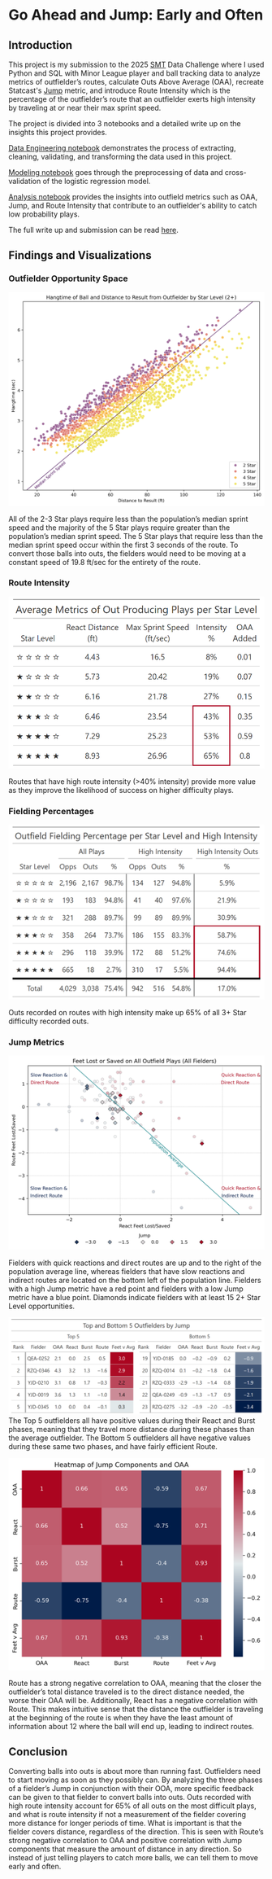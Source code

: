 # Go Ahead and Jump: Early and Often
 
## Introduction

This project is my submission to the 2025 [SMT](https://smt.com/) Data Challenge where I used Python and SQL with Minor League player and ball tracking data to analyze metrics of outfielder’s routes, calculate Outs Above Average (OAA), recreate Statcast's [Jump](https://baseballsavant.mlb.com/leaderboard/outfield_jump) metric, and introduce Route Intensity which is the percentage of the outfielder’s route that an outfielder exerts high intensity by traveling at or near their max sprint speed.

The project is divided into 3 notebooks and a detailed write up on the insights this project provides.

[Data Engineering notebook](Data_Engineering.ipynb) demonstrates the process of extracting, cleaning, validating, and transforming the data used in this project.

[Modeling notebook](Modeling.ipynb) goes through the preprocessing of data and cross-validation of the logistic regression model.

[Analysis notebook](Analysis.ipynb) provides the insights into outfield metrics such as OAA, Jump, and Route Intensity that contribute to an outfielder's ability to catch low probability plays.

The full write up and submission can be read [here](go_ahead_and_jump_writeup.pdf).
## Findings and Visualizations
### Outfielder Opportunity Space
![](images/figures/hangtime_dist_scatter.png)

All of the 2-3 Star plays require less than the population’s median sprint speed and the majority of the 5 Star plays require greater than the population’s median sprint speed. The 5 Star plays that require less than the median sprint speed occur within the first 3 seconds of the route. To convert those balls into outs, the fielders would need to be moving at a constant speed of 19.8 ft/sec for the entirety of the route.

### Route Intensity
![](images/figures/star_out_means.png)

Routes that have high route intensity (>40% intensity) provide more value as they improve the likelihood of success on higher difficulty plays.

### Fielding Percentages
![](images/figures/star_fp.png)

Outs recorded on routes with high intensity make up 65% of all 3+ Star difficulty recorded outs.

### Jump Metrics
![](images/figures/jump_scatter.png)

Fielders with quick reactions and direct routes are up and to the right of the population average line, whereas fielders that have slow reactions and indirect routes are located on the bottom left of the population line. Fielders with a high Jump metric have a red point and fielders with a low Jump metric have a blue point. Diamonds indicate fielders with at least 15 2+ Star Level opportunities.

![](images/figures/top_bot_oaa.png)
The Top 5 outfielders all have positive values during their React and Burst phases, meaning that they travel more distance during these phases than the average outfielder. The Bottom 5 outfielders all have negative values during these same two phases, and have fairly efficient Route.

![](images/figures/heatmap.png) 

Route has a strong negative correlation to OAA, meaning that the closer the outfielder’s total distance traveled is to the direct distance needed, the worse their OAA will be. Additionally, React has a negative correlation with Route. This makes intuitive sense that the distance the outfielder is traveling at the beginning of the route is when they have the least amount of information about 12 where the ball will end up, leading to indirect routes. 

## Conclusion
Converting balls into outs is about more than running fast. Outfielders need to start moving as soon as they possibly can. By analyzing the three phases of a fielder’s Jump in conjunction with their OOA, more specific feedback can be given to that fielder to convert balls into outs. Outs recorded with high route intensity account for 65% of all outs on the most difficult plays, and what is route intensity if not a measurement of the fielder covering more distance for longer periods of time. What is important is that the fielder covers distance, regardless of the direction. This is seen with Route’s strong negative correlation to OAA and positive correlation with Jump components that measure the amount of distance in any direction. So instead of just telling players to catch more balls, we can tell them to move early and often. 

